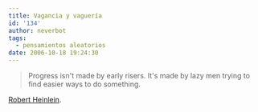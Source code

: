 ```yaml
---
title: Vagancia y vaguería
id: '134'
author: neverbot
tags:
  - pensamientos aleatorios
date: 2006-10-18 19:24:30
---
```


> Progress isn't made by early risers. It's made by lazy men trying to find easier ways to do something.

[Robert Heinlein](http://en.wikipedia.org/wiki/Robert_A._Heinlein).
